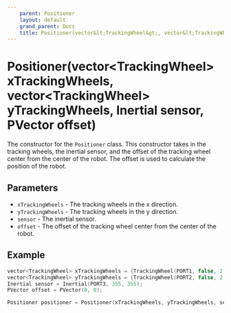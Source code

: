 ```yaml
---
    parent: Positioner
    layout: default
    grand_parent: Docs
    title: Positioner(vector&lt;TrackingWheel&gt;, vector&lt;TrackingWheel&gt;, Inertial, PVector)
---
```

# Positioner(vector&lt;TrackingWheel&gt; xTrackingWheels, vector&lt;TrackingWheel&gt; yTrackingWheels, Inertial sensor, PVector offset)
The constructor for the `Positioner` class. This constructor takes in the tracking wheels, the inertial sensor, and the offset of the tracking wheel center from the center of the robot. The offset is used to calculate the position of the robot.

## Parameters
- `xTrackingWheels` - The tracking wheels in the x direction.
- `yTrackingWheels` - The tracking wheels in the y direction.
- `sensor` - The inertial sensor.
- `offset` - The offset of the tracking wheel center from the center of the robot.

## Example
```cpp
vector<TrackingWheel> xTrackingWheels = {TrackingWheel(PORT1, false, 2.75)};
vector<TrackingWheel> yTrackingWheels = {TrackingWheel(PORT2, false, 2.75)};
Inertial sensor = Inertial(PORT3, 355, 355);
PVector offset = PVector(0, 0);

Positioner positioner = Positioner(xTrackingWheels, yTrackingWheels, sensor, offset);
```